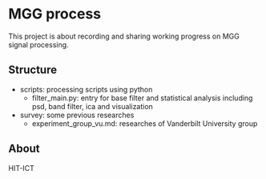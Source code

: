 # MGG process
This project is about recording and sharing working progress on MGG signal processing.

## Structure
- scripts: processing scripts using python
  - filter_main.py: entry for base filter and statistical analysis including psd, band filter, ica and visualization
- survey: some previous researches
  - experiment_group_vu.md: researches of Vanderbilt University group

## About
HIT-ICT
